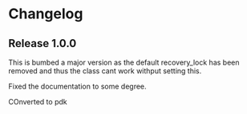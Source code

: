 # Changelog

## Release 1.0.0

This is bumbed a major version as the default recovery_lock has been
removed and thus the class cant work withput setting this.

Fixed the documentation to some degree.

COnverted to pdk
